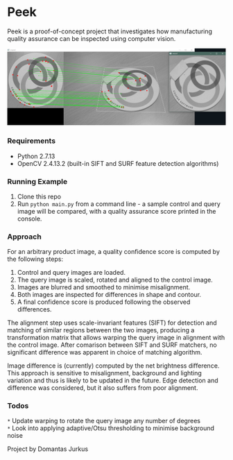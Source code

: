 # Peek  
Peek is a proof-of-concept project that investigates how manufacturing quality assurance can be inspected using computer vision.

![Control and query image feature matching](/img/splash.jpg?raw=true "Feature matching")

### Requirements  
* Python 2.7.13  
* OpenCV 2.4.13.2 (built-in SIFT and SURF feature detection algorithms)  

### Running Example  
1. Clone this repo  
2. Run `python main.py` from a command line - a sample control and query image will be compared, with a quality assurance score printed in the console.

### Approach  
For an arbitrary product image, a quality confidence score is computed by the following steps:  
1. Control and query images are loaded.  
2. The query image is scaled, rotated and aligned to the control image.  
3. Images are blurred and smoothed to minimise misalignment.  
3. Both images are inspected for differences in shape and contour.  
4. A final confidence score is produced following the observed differences.  

The alignment step uses scale-invariant features (SIFT) for detection and matching of similar regions between the two images, producing a transformation matrix that allows warping the query image in alignment with the control image. After comarison between SIFT and SURF matchers, no significant difference was apparent in choice of matching algorithm.  

Image difference is (currently) computed by the net brightness difference. This approach is sensitive to misalignment, background and lighting variation and thus is likely to be updated in the future. Edge detection and difference was considered, but it also suffers from poor alignment.  

### Todos  
`*` Update warping to rotate the query image any number of degrees  
`*` Look into applying adaptive/Otsu thresholding to minimise background noise

Project by Domantas Jurkus
